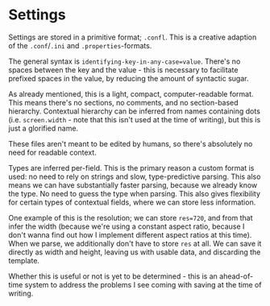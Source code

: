 # Settings

Settings are stored in a primitive format; `.confl`. This is a creative adaption of the `.conf`/`.ini` and `.properties`-formats.

The general syntax is `identifying-key-in-any-case=value`. There's no spaces between the key and the value - this is necessary to facilitate prefixed spaces in the value, by reducing the amount of syntactic sugar.

As already mentioned, this is a light, compact, computer-readable format. This means there's no sections, no comments, and no section-based hierarchy. Contextual hierarchy can be inferred from names containing dots (i.e. `screen.width` - note that this isn't used at the time of writing), but this is just a glorified name.

These files aren't meant to be edited by humans, so there's absolutely no need for readable context.

Types are inferred per-field. This is the primary reason a custom format is used: no need to rely on strings and slow, type-predictive parsing. This also means we can have substantially faster parsing, because we already know the type. No need to guess the type when parsing. This also gives flexibility for certain types of contextual fields, where we can store less information.

One example of this is the resolution; we can store `res=720`, and from that infer the width (because we're using a constant aspect ratio, because I don't wanna find out how I implement different aspect ratios at this time). When we parse, we additionally don't have to store `res` at all. We can save it directly as width and height, leaving us with usable data, and discarding the template.

Whether this is useful or not is yet to be determined - this is an ahead-of-time system to address the problems I see coming with saving at the time of writing.

